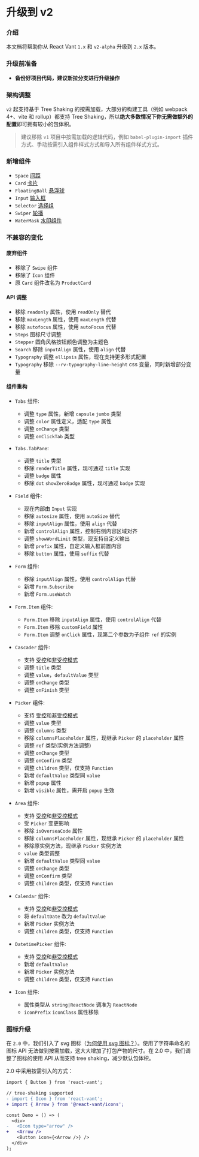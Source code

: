 # 升级到 v2

### 介绍

本文档将帮助你从 React Vant `1.x` 和 `v2-alpha` 升级到 `2.x` 版本。

### 升级前准备

- **备份好项目代码，建议新拉分支进行升级操作**

### 架构调整

`v2` 起支持基于 Tree Shaking 的按需加载，大部分的构建工具（例如 webpack 4+、vite 和 rollup）都支持 Tree Shaking，所以**绝大多数情况下你无需做额外的配置**即可拥有较小的包体积。

> 建议移除 `v1` 项目中按需加载的逻辑代码，例如 `babel-plugin-import` 插件方式、手动按需引入组件样式方式和导入所有组件样式方式。

### 新增组件

- `Space` [间距](/components/space)
- `Card` [卡片](/components/card)
- `FloatingBall` [悬浮球](/components/floating-ball)
- `Input` [输入框](/components/input)
- `Selector` [选择组](/components/selector)
- `Swiper` [轮播](/components/swiper)
- `WaterMask` [水印组件](/components/water-mark)

### 不兼容的变化

#### 废弃组件

- 移除了 `Swipe` 组件
- 移除了 `Icon` 组件
- 原 `Card` 组件改名为 `ProductCard`

#### API 调整

- 移除 `readonly` 属性，使用 `readOnly` 替代
- 移除 `maxLength` 属性，使用 `maxLength` 代替
- 移除 `autofocus` 属性，使用 `autoFocus` 代替
- `Steps` 图标尺寸调整
- `Stepper` 圆角风格按钮颜色调整为主题色
- `Search` 移除 `inputAlign` 属性，使用 `align` 代替
- `Typography` 调整 `ellipsis` 属性，现在支持更多形式配置
- `Typography` 移除 `--rv-typography-line-height` css 变量，同时新增部分变量

#### 组件重构

- `Tabs` 组件:
  - 调整 `type` 属性，新增 `capsule` `jumbo` 类型
  - 调整 `color` 属性定义，适配 `type` 属性
  - 调整 `onChange` 类型
  - 调整 `onClickTab` 类型

- `Tabs.TabPane`:
  - 调整 `title` 类型
  - 移除 `renderTitle` 属性，现可通过 `title` 实现
  - 调整 `badge` 属性
  - 移除 `dot` `showZeroBadge` 属性，现可通过 `badge` 实现

- `Field` 组件:
  - 现在内部由 `Input` 实现
  - 移除 `autosize` 属性，使用 `autoSize` 替代
  - 移除 `inputAlign` 属性，使用 `align` 代替
  - 新增 `controlAlign` 属性，控制右侧内容区域对齐
  - 调整 `showWordLimit` 类型，现支持自定义输出
  - 新增 `prefix` 属性，自定义输入框前置内容
  - 移除 `button` 属性，使用 `suffix` 代替

- `Form` 组件:
  - 移除 `inputAlign` 属性，使用 `controlAlign` 代替
  - 新增 `Form.Subscribe`
  - 新增 `Form.useWatch`
  
- `Form.Item` 组件:
    - `Form.Item` 移除 `inputAlign` 属性，使用 `controlAlign` 代替
    - `Form.Item` 移除 `customField` 属性
    - `Form.Item` 调整 `onClick` 属性，现第二个参数为子组件 `ref` 的实例

- `Cascader` 组件:
  - 支持 [受控](https://reactjs.org/docs/forms.html#controlled-components)和[非受控模式](https://reactjs.org/docs/uncontrolled-components.html)
  - 调整 `title` 类型
  - 调整 `value`，`defaultValue` 类型
  - 调整 `onChange` 类型
  - 调整 `onFinish` 类型

- `Picker` 组件:
  - 支持 [受控](https://reactjs.org/docs/forms.html#controlled-components)和[非受控模式](https://reactjs.org/docs/uncontrolled-components.html)
  - 调整 `value` 类型
  - 调整 `columns` 类型
  - 移除 `columnsPlaceholder` 属性，现继承 `Picker` 的 `placeholder` 属性
  - 调整 `ref` 类型(实例方法调整)
  - 调整 `onChange` 类型
  - 调整 `onConfirm` 类型
  - 调整 `children` 类型，仅支持 `Function`
  - 新增 `defaultValue` 类型同 `value`
  - 新增 `popup` 属性
  - 新增 `visible` 属性，需开启 `popup` 生效


- `Area` 组件:
  - 支持 [受控](https://reactjs.org/docs/forms.html#controlled-components)和[非受控模式](https://reactjs.org/docs/uncontrolled-components.html)
  - 受 `Picker` 变更影响
  - 移除 `isOverseaCode` 属性
  - 移除 `columnsPlaceholder` 属性，现继承 `Picker` 的 `placeholder` 属性
  - 移除原实例方法，现继承 `Picker` 实例方法
  - `value` 类型调整
  - 新增 `defaultValue` 类型同 `value`
  - 调整 `onChange` 类型
  - 调整 `onConfirm` 类型
  - 调整 `children` 类型，仅支持 `Function`

- `Calendar` 组件:
  - 支持 [受控](https://reactjs.org/docs/forms.html#controlled-components)和[非受控模式](https://reactjs.org/docs/uncontrolled-components.html)
  - 将 `defaultDate` 改为 `defaultValue`
  - 新增 `Picker` 实例方法
  - 调整 `children` 类型，仅支持 `Function`

- `DatetimePicker` 组件:
  - 支持 [受控](https://reactjs.org/docs/forms.html#controlled-components)和[非受控模式](https://reactjs.org/docs/uncontrolled-components.html)
  - 新增 `defaultValue`
  - 新增 `Picker` 实例方法
  - 调整 `children` 类型，仅支持 `Function`

- `Icon` 组件:
  - 属性类型从 `string|ReactNode` 调准为 `ReactNode`
  - `iconPrefix` `iconClass` 属性移除

### 图标升级

在 `2.0` 中，我们引入了 svg 图标（[为何使用 svg 图标？](https://github.com/ant-design/ant-design/issues/10353)）。使用了字符串命名的图标 API 无法做到按需加载，这大大增加了打包产物的尺寸。在 2.0 中，我们调整了图标的使用 API 从而支持 tree shaking，减少默认包体积。

2.0 中采用按需引入的方式：

```diff
import { Button } from 'react-vant';

// tree-shaking supported
- import { Icon } from 'react-vant';
+ import { Arrow } from '@react-vant/icons';

const Demo = () => (
  <div>
-   <Icon type="arrow" />
+   <Arrow />
    <Button icon={<Arrow />} />
  </div>
);
```
